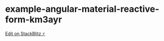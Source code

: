# example-angular-material-reactive-form-km3ayr

[Edit on StackBlitz ⚡️](https://stackblitz.com/edit/example-angular-material-reactive-form-km3ayr)